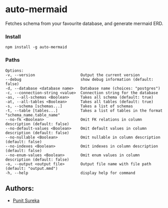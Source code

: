# **auto-mermaid**

Fetches schema from your favourite database, and generate mermaid ERD. 

### Install
```npm install -g auto-mermaid```

### Paths

```angular2html
Options:
-v, --version                    Output the current version
--debug                          show debug information (default: false)
-d, --database <database name>   Database name (choices: "postgres")
-c, --connection-string <value>  Connection string for the database
-as, --all-schemas <Boolean>     Takes all schema (default: true)
-at, --all-tables <Boolean>      Takes all tables (default: true)
-s, --schema [schemas...]        Takes a list of schemas
-t, --table [tables...]          Takes a list of tables in the format "schema_name.table_name"
--no-fk <Boolean>                Omit FK relations in column description (default: false)
--no-default-values <Boolean>    Omit default values in column description (default: false)
--no-nullable <Boolean>          Omit nullable in column description (default: false)
--no-indexes <Boolean>           Omit indexes in column description (default: false)
--no-enum-values <Boolean>       Omit enum values in column description (default: false)
-o, --output <output file>       Output file name with file path (default: "output.mmd")
-h, --help                       display help for command
```

## Authors:
* [Punit Sureka](https://www.linkedin.com/in/punitsureka/)
